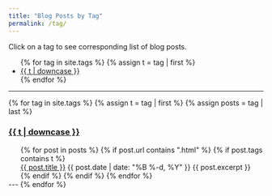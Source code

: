 ```yaml
---
title: "Blog Posts by Tag"
permalink: /tag/
---
```


<!-- Reference: https://raw.githubusercontent.com/jokecamp/jokecamp.com/master/tag.md -->
Click on a tag to see corresponding list of blog posts.

<ul class = "tags">
{% for tag in site.tags %}
  {% assign t = tag | first %}
  <li>
    <a href="/tag/#{{t | downcase | replace:" ","-" }}">{{ t | downcase }}</a>
  </li>
{% endfor %}
</ul>

---

{% for tag in site.tags %}
  {% assign t = tag | first %}
  {% assign posts = tag | last %}

  <h3><a name="{{t | downcase | replace:" ","-" }}" id = "{{t | downcase}}"></a><a class="internal" href="/tag/#{{t | downcase | replace:" ","-" }}">{{ t | downcase }}</a></h3>
  <ul style="list-style-type: none; margin:0">
    {% for post in posts %}
      {% if post.url contains ".html" %}
        {% if post.tags contains t %}
        <li>
          <a href="{{ post.url }}">{{ post.title }}</a>
          <span class="date">{{ post.date | date: "%B %-d, %Y"  }}</span>
          {{ post.excerpt }}
        </li>
        {% endif %}
      {% endif %}
    {% endfor %}
  </ul>
  ---
{% endfor %}

<!-- {% for tag in site.tags %}
  <h3>{{ tag[0] }}</h3>
  <ul style="list-style-type: none; margin:0">
    {% for post in tag[1] %}
      {% if post.url contains ".html" %}
        <li>
          <a href="{{ post.url }}">{{ post.title }}</a>
          {{ post.excerpt}}
        </li>
      {% endif %}
    {% endfor %}
  </ul>
{% endfor %} -->

<!-- <ul>
  {% for post in site.posts %}
    <li>
      <a href="{{ post.url }}">{{ post.title }}</a>
    </li>
  {% endfor %}
</ul> -->
